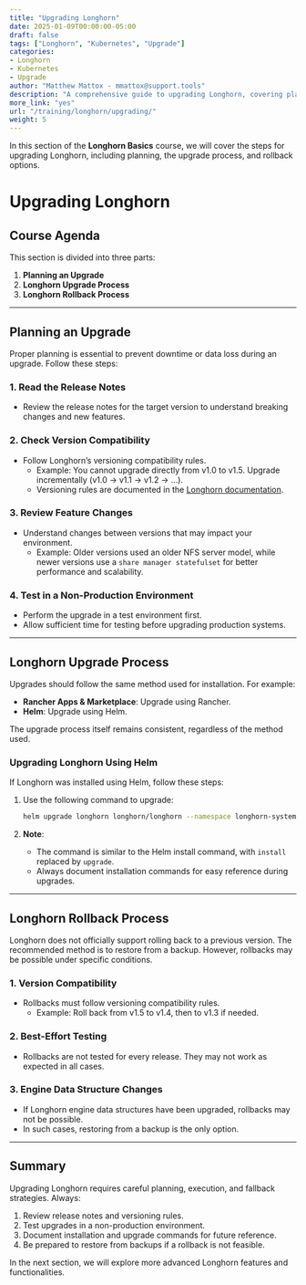 ```yaml
---
title: "Upgrading Longhorn"
date: 2025-01-09T00:00:00-05:00
draft: false
tags: ["Longhorn", "Kubernetes", "Upgrade"]
categories:
- Longhorn
- Kubernetes
- Upgrade
author: "Matthew Mattox - mmattox@support.tools"
description: "A comprehensive guide to upgrading Longhorn, covering planning, the upgrade process, and rollback options."
more_link: "yes"
url: "/training/longhorn/upgrading/"
weight: 5
---
```


In this section of the **Longhorn Basics** course, we will cover the steps for upgrading Longhorn, including planning, the upgrade process, and rollback options.

<!--more-->

# Upgrading Longhorn

## Course Agenda

This section is divided into three parts:

1. **Planning an Upgrade**
2. **Longhorn Upgrade Process**
3. **Longhorn Rollback Process**

---

## Planning an Upgrade

Proper planning is essential to prevent downtime or data loss during an upgrade. Follow these steps:

### 1. Read the Release Notes
- Review the release notes for the target version to understand breaking changes and new features.

### 2. Check Version Compatibility
- Follow Longhorn’s versioning compatibility rules.
  - Example: You cannot upgrade directly from v1.0 to v1.5. Upgrade incrementally (v1.0 → v1.1 → v1.2 → ...).
  - Versioning rules are documented in the [Longhorn documentation](https://longhorn.io/docs/).

### 3. Review Feature Changes
- Understand changes between versions that may impact your environment.
  - Example: Older versions used an older NFS server model, while newer versions use a `share manager statefulset` for better performance and scalability.

### 4. Test in a Non-Production Environment
- Perform the upgrade in a test environment first.
- Allow sufficient time for testing before upgrading production systems.

---

## Longhorn Upgrade Process

Upgrades should follow the same method used for installation. For example:

- **Rancher Apps & Marketplace**: Upgrade using Rancher.
- **Helm**: Upgrade using Helm.

The upgrade process itself remains consistent, regardless of the method used.

### Upgrading Longhorn Using Helm

If Longhorn was installed using Helm, follow these steps:

1. Use the following command to upgrade:
   ```bash
   helm upgrade longhorn longhorn/longhorn --namespace longhorn-system --version <target_version>
   ```

2. **Note**:
   - The command is similar to the Helm install command, with `install` replaced by `upgrade`.
   - Always document installation commands for easy reference during upgrades.

---

## Longhorn Rollback Process

Longhorn does not officially support rolling back to a previous version. The recommended method is to restore from a backup. However, rollbacks may be possible under specific conditions.

### 1. Version Compatibility
- Rollbacks must follow versioning compatibility rules.
  - Example: Roll back from v1.5 to v1.4, then to v1.3 if needed.

### 2. Best-Effort Testing
- Rollbacks are not tested for every release. They may not work as expected in all cases.

### 3. Engine Data Structure Changes
- If Longhorn engine data structures have been upgraded, rollbacks may not be possible.
- In such cases, restoring from a backup is the only option.

---

## Summary

Upgrading Longhorn requires careful planning, execution, and fallback strategies. Always:

1. Review release notes and versioning rules.
2. Test upgrades in a non-production environment.
3. Document installation and upgrade commands for future reference.
4. Be prepared to restore from backups if a rollback is not feasible.

In the next section, we will explore more advanced Longhorn features and functionalities.

